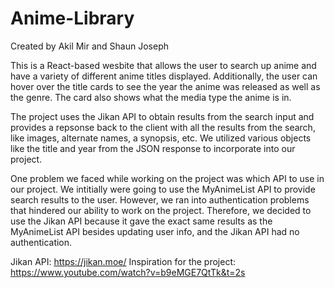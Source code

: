 # Anime-Library
Created by Akil Mir and Shaun Joseph


This is a React-based wesbite that allows the user to search up anime and have a variety of different anime titles displayed. Additionally, the user can hover over the title cards to see the year the anime was released as well as the genre. The card also shows what the media type the anime is in.

The project uses the Jikan API to obtain results from the search input and provides a repsonse back to the client with all the results from the search, like images, alternate names, a synopsis, etc. We utilized various objects like the title and year from the JSON response to incorporate into our project.

One problem we faced while working on the project was which API to use in our project. We intitially were going to use the MyAnimeList API to provide search results to the user. However, we ran into authentication problems that hindered our ability to work on the project. Therefore, we decided to use the Jikan API because it gave the exact same results as the MyAnimeList API besides updating user info, and the Jikan API had no authentication. 

Jikan API: https://jikan.moe/
Inspiration for the project: https://www.youtube.com/watch?v=b9eMGE7QtTk&t=2s
